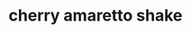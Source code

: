 ---
servings: 1 shake
notes:
directions: |-
  * put all in blender
ingredients: |-
  * 1 serving protein powder
  * 1/2 c almond milk
  * 1/2 c canned full fat coconut milk
  * 1/4 c cherries (frozen or fresh)
  * 1/2 c spinach
  * 1/4 t almond extract
  * 2 tb  almonds
  * 1 tb  flax seed
rating: 5
ease: easy
category: beverage
href:
totalTime:
cookTime:
prepTime:
title: cherry amaretto shake
path: /cherry-amaretto-shake
---